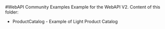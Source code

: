 #WebAPI Community Examples
Example for the WebAPI V2. Content of this folder:

* ProductCatalog - Example of Light Product Catalog
